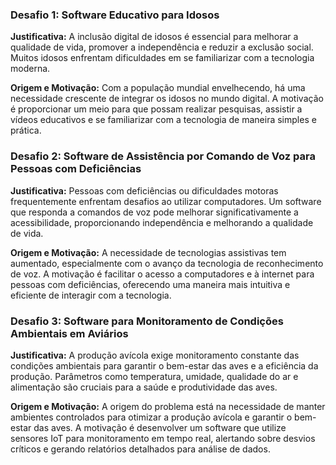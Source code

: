 ### Desafio 1: Software Educativo para Idosos
**Justificativa:**
A inclusão digital de idosos é essencial para melhorar a qualidade de vida, promover a independência e reduzir a exclusão social. Muitos idosos enfrentam dificuldades em se familiarizar com a tecnologia moderna.

**Origem e Motivação:**
Com a população mundial envelhecendo, há uma necessidade crescente de integrar os idosos no mundo digital. A motivação é proporcionar um meio para que possam realizar pesquisas, assistir a vídeos educativos e se familiarizar com a tecnologia de maneira simples e prática.

### Desafio 2: Software de Assistência por Comando de Voz para Pessoas com Deficiências
**Justificativa:**
Pessoas com deficiências ou dificuldades motoras frequentemente enfrentam desafios ao utilizar computadores. Um software que responda a comandos de voz pode melhorar significativamente a acessibilidade, proporcionando independência e melhorando a qualidade de vida.

**Origem e Motivação:**
A necessidade de tecnologias assistivas tem aumentado, especialmente com o avanço da tecnologia de reconhecimento de voz. A motivação é facilitar o acesso a computadores e à internet para pessoas com deficiências, oferecendo uma maneira mais intuitiva e eficiente de interagir com a tecnologia.

### Desafio 3: Software para Monitoramento de Condições Ambientais em Aviários
**Justificativa:**
A produção avícola exige monitoramento constante das condições ambientais para garantir o bem-estar das aves e a eficiência da produção. Parâmetros como temperatura, umidade, qualidade do ar e alimentação são cruciais para a saúde e produtividade das aves.

**Origem e Motivação:**
A origem do problema está na necessidade de manter ambientes controlados para otimizar a produção avícola e garantir o bem-estar das aves. A motivação é desenvolver um software que utilize sensores IoT para monitoramento em tempo real, alertando sobre desvios críticos e gerando relatórios detalhados para análise de dados.
